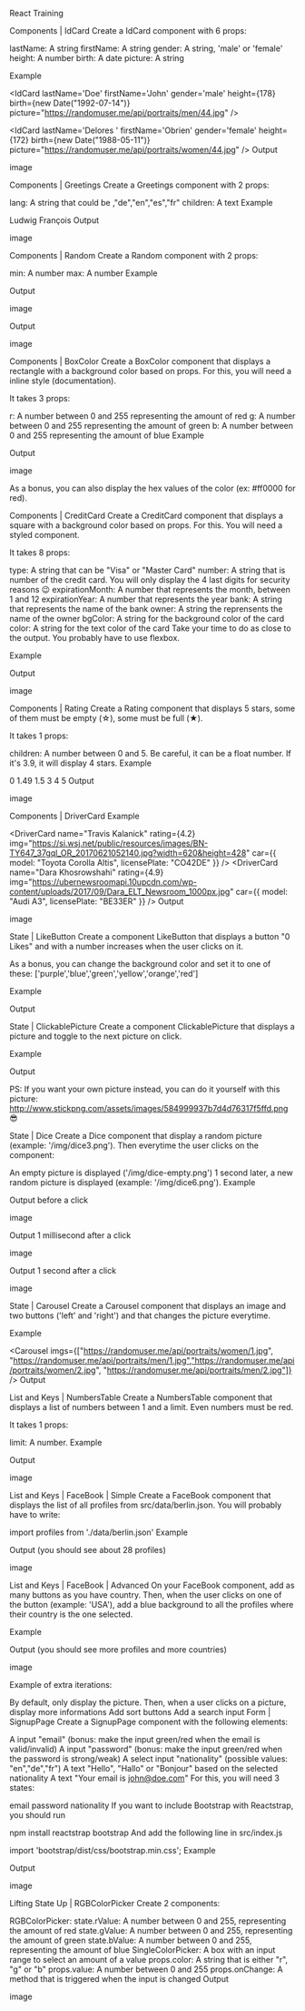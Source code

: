 React Training

Components | IdCard
Create a IdCard component with 6 props:

lastName: A string
firstName: A string
gender: A string, 'male' or 'female'
height: A number
birth: A date
picture: A string

Example

<IdCard 
  lastName='Doe'
  firstName='John'
  gender='male'
  height={178}
  birth={new Date("1992-07-14")}
  picture="https://randomuser.me/api/portraits/men/44.jpg"
/>

<IdCard 
  lastName='Delores '
  firstName='Obrien'
  gender='female'
  height={172}
  birth={new Date("1988-05-11")}
  picture="https://randomuser.me/api/portraits/women/44.jpg"
/>
Output

image

Components | Greetings
Create a Greetings component with 2 props:

lang: A string that could be ,"de","en","es","fr"
children: A text
Example

<Greetings lang="de">Ludwig</Greetings>
<Greetings lang="fr">François</Greetings>
Output

image

Components | Random
Create a Random component with 2 props:

min: A number
max: A number
Example

<Random min={1} max={6}/>
<Random min={1} max={100}/>
Output

image

Output

image

Components | BoxColor
Create a BoxColor component that displays a rectangle with a background color based on props. For this, you will need a inline style (documentation).

It takes 3 props:

r: A number between 0 and 255 representing the amount of red
g: A number between 0 and 255 representing the amount of green
b: A number between 0 and 255 representing the amount of blue
Example

<BoxColor r={255} g={0} b={0} />
<BoxColor r={128} g={255} b={0} />
Output

image

As a bonus, you can also display the hex values of the color (ex: #ff0000 for red).

Components | CreditCard
Create a CreditCard component that displays a square with a background color based on props. For this. You will need a styled component.

It takes 8 props:

type: A string that can be "Visa" or "Master Card"
number: A string that is number of the credit card. You will only display the 4 last digits for security reasons 😉
expirationMonth: A number that represents the month, between 1 and 12
expirationYear: A number that represents the year
bank: A string that represents the name of the bank
owner: A string the reprensents the name of the owner
bgColor: A string for the background color of the card
color: A string for the text color of the card
Take your time to do as close to the output. You probably have to use flexbox.

Example

<CreditCard 
  type="Visa"
  number="0123456789018845"
  expirationMonth={3}
  expirationYear={2021}
  bank="BNP"
  owner="Maxence Bouret"
  bgColor="#11aa99"
  color="white" />
<CreditCard 
  type="Master Card"
  number="0123456789010995"
  expirationMonth={3}
  expirationYear={2021}
  bank="N26"
  owner="Maxence Bouret"
  bgColor="#eeeeee"
  color="#222222" />
<CreditCard 
  type="Visa"
  number="0123456789016984"
  expirationMonth={12}
  expirationYear={2019}
  bank="Name of the Bank"
  owner="Firstname Lastname"
  bgColor="#ddbb55"
  color="white" />
Output

image

Components | Rating
Create a Rating component that displays 5 stars, some of them must be empty (☆), some must be full (★).

It takes 1 props:

children: A number between 0 and 5. Be careful, it can be a float number. If it's 3.9, it will display 4 stars.
Example

<Rating>0</Rating>
<Rating>1.49</Rating>
<Rating>1.5</Rating>
<Rating>3</Rating>
<Rating>4</Rating>
<Rating>5</Rating>
Output

image

Components | DriverCard
Example

<DriverCard 
  name="Travis Kalanick"
  rating={4.2}
  img="https://si.wsj.net/public/resources/images/BN-TY647_37gql_OR_20170621052140.jpg?width=620&height=428"
  car={{
    model: "Toyota Corolla Altis",
    licensePlate: "CO42DE"
  }} />
<DriverCard 
  name="Dara Khosrowshahi"
  rating={4.9}
  img="https://ubernewsroomapi.10upcdn.com/wp-content/uploads/2017/09/Dara_ELT_Newsroom_1000px.jpg"
  car={{
    model: "Audi A3",
    licensePlate: "BE33ER"
  }} />
Output

image

State | LikeButton
Create a component LikeButton that displays a button "0 Likes" and with a number increases when the user clicks on it.

As a bonus, you can change the background color and set it to one of these: ['purple','blue','green','yellow','orange','red']

Example

<LikeButton /> <LikeButton />
Output



State | ClickablePicture
Create a component ClickablePicture that displays a picture and toggle to the next picture on click.

Example

<ClickablePicture
  img="/img/persons/maxence.png"
  imgClicked="/img/persons/maxence-glasses.png" />
Output



PS: If you want your own picture instead, you can do it yourself with this picture: http://www.stickpng.com/assets/images/584999937b7d4d76317f5ffd.png 😎

State | Dice
Create a Dice component that display a random picture (example: '/img/dice3.png'). Then everytime the user clicks on the component:

An empty picture is displayed ('/img/dice-empty.png')
1 second later, a new random picture is displayed (example: '/img/dice6.png').
Example

<Dice />
Output before a click

image

Output 1 millisecond after a click

image

Output 1 second after a click

image

State | Carousel
Create a Carousel component that displays an image and two buttons ('left' and 'right') and that changes the picture everytime.

Example

<Carousel
  imgs={["https://randomuser.me/api/portraits/women/1.jpg", "https://randomuser.me/api/portraits/men/1.jpg","https://randomuser.me/api/portraits/women/2.jpg", "https://randomuser.me/api/portraits/men/2.jpg"]} />
Output



List and Keys | NumbersTable
Create a NumbersTable component that displays a list of numbers between 1 and a limit. Even numbers must be red.

It takes 1 props:

limit: A number.
Example

<NumbersTable limit={12} />
Output

image

List and Keys | FaceBook | Simple
Create a FaceBook component that displays the list of all profiles from src/data/berlin.json. You will probably have to write:

import profiles from './data/berlin.json'
Example

<FaceBook />
Output (you should see about 28 profiles)

image

List and Keys | FaceBook | Advanced
On your FaceBook component, add as many buttons as you have country. Then, when the user clicks on one of the button (example: 'USA'), add a blue background to all the profiles where their country is the one selected.

Example

<FaceBook />
Output (you should see more profiles and more countries)

image

Example of extra iterations:

By default, only display the picture. Then, when a user clicks on a picture, display more informations
Add sort buttons
Add a search input
Form | SignupPage
Create a SignupPage component with the following elements:

A input "email" (bonus: make the input green/red when the email is valid/invalid)
A input "password" (bonus: make the input green/red when the password is strong/weak)
A select input "nationality" (possible values: "en","de","fr")
A text "Hello", "Hallo" or "Bonjour" based on the selected nationality
A text "Your email is john@doe.com"
For this, you will need 3 states:

email
password
nationality
If you want to include Bootstrap with Reactstrap, you should run

npm install reactstrap bootstrap
And add the following line in src/index.js

import 'bootstrap/dist/css/bootstrap.min.css';
Example

<SignupPage />
Output

image

Lifting State Up | RGBColorPicker
Create 2 components:

RGBColorPicker:
state.rValue: A number between 0 and 255, representing the amount of red
state.gValue: A number between 0 and 255, representing the amount of green
state.bValue: A number between 0 and 255, representing the amount of blue
SingleColorPicker: A box with an input range to select an amount of a value
props.color: A string that is either "r", "g" or "b"
props.value: A number between 0 and 255
props.onChange: A method that is triggered when the input is changed
Output

image
